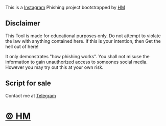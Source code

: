 This is a [Instagram](https://www.instagram.com) Phishing project bootstrapped by [HM](https://HMser.netlify.app)

## Disclaimer


This Tool is made for educational purposes only. Do not attempt to violate the law with anything contained here. If this is your intention, then Get the hell out of here!

It only demonstrates "how phishing works". You shall not misuse the information to gain unauthorized access to someones social media. However you may try out this at your own risk.

## Script for sale

Contact me at [Telegram](http://telegram.dog/xHMSer)

# [© HM](https://HMser.netlify.app)
